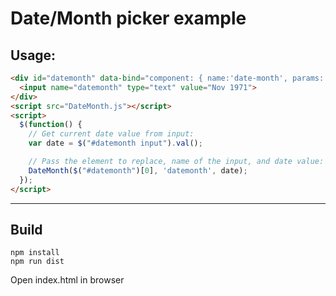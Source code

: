 # Date/Month picker example


## Usage:
```html
<div id="datemonth" data-bind="component: { name:'date-month', params: { name: name, date: date }}">
  <input name="datemonth" type="text" value="Nov 1971">
</div>
<script src="DateMonth.js"></script>
<script>
  $(function() {
    // Get current date value from input:
    var date = $("#datemonth input").val();

    // Pass the element to replace, name of the input, and date value:
    DateMonth($("#datemonth")[0], 'datemonth', date);
  });
</script>
```
----

## Build

    npm install
    npm run dist

Open index.html in browser
